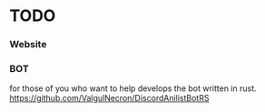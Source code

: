 # TODO 

### Website

### BOT
for those of you who want to help develops the bot written in rust. \
https://github.com/ValgulNecron/DiscordAnilistBotRS
